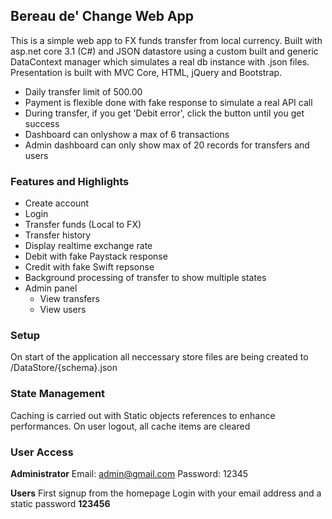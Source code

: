 ## Bereau de' Change Web App
This is a simple web app to FX funds transfer from local currency. Built with asp.net core 3.1 (C#) and JSON datastore using a custom built and generic DataContext manager which simulates a real db instance with .json files.
Presentation is built with MVC Core, HTML, jQuery and Bootstrap.

- Daily transfer limit of 500.00
- Payment is flexible done with fake response to simulate a real API call
- During transfer, if you get 'Debit error', click the button until you get success
- Dashboard can onlyshow a max of 6 transactions
- Admin dashboard can only show max of 20 records for transfers and users

### Features and Highlights
- Create account
- Login
- Transfer funds (Local to FX)
- Transfer history
- Display realtime exchange rate
- Debit with fake Paystack response
- Credit with fake Swift repsonse
- Background processing of transfer to show multiple states
- Admin panel
	- View transfers
	- View users

### Setup
On start of the application all neccessary store files are being created to /DataStore/{schema}.json

### State Management
Caching is carried out with Static objects references to enhance performances. On user logout, all cache items are cleared

### User Access
**Administrator**
Email: admin@gmail.com
Password: 12345

**Users**
First signup from the homepage
Login with your email address and a static password **123456**